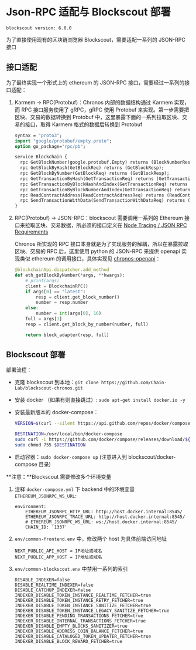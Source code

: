 # Json-RPC 适配与 Blockscout 部署

`blockscout version: 6.0.0`

为了直接使用现有的区块链浏览器 Blockscout，需要适配一系列的 JSON-RPC 接口

## 接口适配

为了最终实现一个形式上的 ethereum 的 JSON-RPC 接口，需要经过一系列的接口适配：

1. Karmem -> RPC(Protobuf)：Chronos 内部的数据结构通过 Karmem 实现，而 RPC 接口服务使用了 gRPC，gRPC 使用 Protobuf 来实现。第一步需要把区块、交易的数据转换到 Protobuf 中，这里暴露下面的一系列拉取区块、交易的接口，取得 Karmem 格式的数据后转换到 Protobuf

    ```protobuf
    syntax = "proto3";
    import "google/protobuf/empty.proto";
    option go_package="rpc/pb";
    
    service Blockchain {
      rpc GetBlockNumber(google.protobuf.Empty) returns (BlockNumberResp);
      rpc GetBlockByHash(GetBlockReq) returns (GetBlockResp);
      rpc GetBlockByNumber(GetBlockReq) returns (GetBlockResp);
      rpc GetTransactionByHash(GetTransactionReq) returns (GetTransactionResp);
      rpc GetTransactionByBlockHashAndIndex(GetTransactionReq) returns (GetTransactionResp);
      rpc GetTransactionByBlockNumberAndIndex(GetTransactionReq) returns (GetTransactionResp);
      rpc ReadContractAddress(ReadContractAddressReq) returns (ReadContractAddressResp);
      rpc SendTransactionWithData(SendTransactionWithDataReq) returns (SendTransactionWithDataResp);
    }
    ```

2. RPC(Protobuf) -> JSON-RPC：blockscout 需要调用一系列的 Ethereum 接口来拉取区块、交易数据，所必须的接口定义在 [Node Tracing / JSON RPC Requirements](https://docs.blockscout.com/for-developers/information-and-settings/requirements/node-tracing-json-rpc-requirements)

    Chronos 所实现的 RPC 接口本身就是为了实现服务的解耦，所以在暴露拉取区块、交易的 RPC 后，这里使用 python 的 JSON-RPC 来提供 openapi 实现类似 ethereum 的调用接口，具体实现见 [chronos-openapi](https://github.com/Chain-Lab/chronos-openapi)：

    ```python
    @blockchainApi.dispatcher.add_method
    def eth_getBlockByNumber(*args, **kwargs):
        # print(args)
        client = BlockchainRPC()
        if args[0] == "latest":
            resp = client.get_block_number()
            number = resp.number
        else:
            number = int(args[0], 16)
        full = args[1]
        resp = client.get_block_by_number(number, full)
    
        return block_adapter(resp, full)
    ```

## Blockscout 部署

部署流程：

* 克隆 blockscout 到本地：`git clone https://github.com/Chain-Lab/blockscout-chronos.git`

* 安装 docker （如果有则直接跳过）: `sudo apt-get install docker.io -y`

* 安装最新版本的 docker-compose：

    ```bash
    VERSION=$(curl --silent https://api.github.com/repos/docker/compose/releases/latest | grep -Po '"tag_name": "\K.*\d')
    
    DESTINATION=/usr/local/bin/docker-compose
    sudo curl -L https://github.com/docker/compose/releases/download/${VERSION}/docker-compose-$(uname -s)-$(uname -m) -o $DESTINATION
    sudo chmod 755 $DESTINATION
    ```

* 启动容器：`sudo docker-compose up` (注意进入到 blockscout/docker-compose 目录)

**注意：**Blockscout 需要修改多个环境变量

1. 注释 `docker-compose.yml` 下 backend 中的环境变量 `ETHEREUM_JSONRPC_WS_URL`:

    ```
    environment:
        ETHEREUM_JSONRPC_HTTP_URL: http://host.docker.internal:8545/
        ETHEREUM_JSONRPC_TRACE_URL: http://host.docker.internal:8545/
        # ETHEREUM_JSONRPC_WS_URL: ws://host.docker.internal:8545/
        CHAIN_ID: '1337'
    ```

2. `env/common-frontend.env` 中，修改两个 host 为具体前端访问地址

    ```
    NEXT_PUBLIC_API_HOST = IP地址或域名
    NEXT_PUBLIC_APP_HOST = IP地址或域名
    ```

3. `env/common-blockscout.env` 中禁用一系列的索引

    ```
    DISABLE_INDEXER=false
    DISABLE_REALTIME_INDEXER=false
    DISABLE_CATCHUP_INDEXER=false
    INDEXER_DISABLE_TOKEN_INSTANCE_REALTIME_FETCHER=true
    INDEXER_DISABLE_TOKEN_INSTANCE_RETRY_FETCHER=true
    INDEXER_DISABLE_TOKEN_INSTANCE_SANITIZE_FETCHER=true
    INDEXER_DISABLE_TOKEN_INSTANCE_LEGACY_SANITIZE_FETCHER=true
    INDEXER_DISABLE_PENDING_TRANSACTIONS_FETCHER=true
    INDEXER_DISABLE_INTERNAL_TRANSACTIONS_FETCHER=true
    INDEXER_DISABLE_EMPTY_BLOCKS_SANITIZER=true
    INDEXER_DISABLE_ADDRESS_COIN_BALANCE_FETCHER=true
    INDEXER_DISABLE_CATALOGED_TOKEN_UPDATER_FETCHER=true
    INDEXER_DISABLE_BLOCK_REWARD_FETCHER=true
    ```